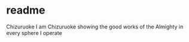 # readme
Chizuruoke
I am Chizuruoke showing the good works of the Almighty in every sphere I operate
